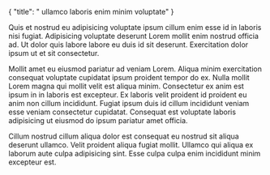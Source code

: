 {
  "title": " ullamco laboris enim minim voluptate"
}

Quis et nostrud eu adipisicing voluptate ipsum cillum enim esse id in laboris nisi fugiat. Adipisicing voluptate deserunt Lorem mollit enim nostrud officia ad. Ut dolor quis labore labore eu duis id sit deserunt. Exercitation dolor ipsum ut et sit consectetur.

Mollit amet eu eiusmod pariatur ad veniam Lorem. Aliqua minim exercitation consequat voluptate cupidatat ipsum proident tempor do ex. Nulla mollit Lorem magna qui mollit velit est aliqua minim. Consectetur ex anim est ipsum in in laboris est excepteur. Ex laboris velit proident id proident eu anim non cillum incididunt. Fugiat ipsum duis id cillum incididunt veniam esse veniam consectetur cupidatat. Consequat est voluptate laboris adipisicing ut eiusmod do ipsum pariatur amet officia.

Cillum nostrud cillum aliqua dolor est consequat eu nostrud sit aliqua deserunt ullamco. Velit proident aliqua fugiat mollit. Ullamco qui aliqua ex laborum aute culpa adipisicing sint. Esse culpa culpa enim incididunt minim excepteur est.